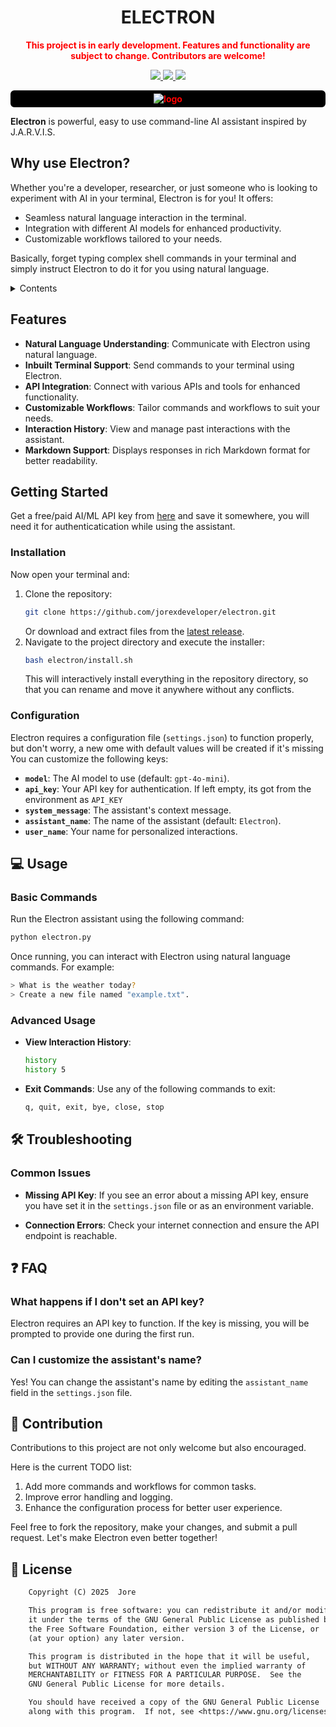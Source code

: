 <h1 align="center">ELECTRON</h1>

<div align="center" style="color: red; font-weight: bold;">
    This project is in early development. Features and functionality are subject to change.
    Contributors are welcome!
</div>

<p align="center">
    <a href="https://github.com/jorexdeveloper/electron/stargazers">
        <img src="https://img.shields.io/github/stars/jorexdeveloper/electron?colorA=23272a&colorB=007bff&style=for-the-badge">
    </a>
    <a href="https://github.com/jorexdeveloper/electron/issues">
        <img src="https://img.shields.io/github/issues/jorexdeveloper/electron?colorA=23272a&colorB=ff4500&style=for-the-badge">
    </a>
    <a href="https://github.com/jorexdeveloper/electron/contributors">
        <img src="https://img.shields.io/github/contributors/jorexdeveloper/electron?colorA=23272a&colorB=28a745&style=for-the-badge">
    </a>
</p>

<div align="center" style="background-color:black;border:3px solid black;border-radius:6px;margin:5px 0;padding:2px 5px">
    <img src="./logo.jpeg" alt="logo" style="color:red;background-color:black;font-weight:bold" />
</div>

**Electron** is powerful, easy to use command-line AI assistant inspired by J.A.R.V.I.S.

## Why use Electron?

Whether you're a developer, researcher, or just someone who is looking to experiment with AI in your terminal, Electron is for you! It offers:

-   Seamless natural language interaction in the terminal.
-   Integration with different AI models for enhanced productivity.
-   Customizable workflows tailored to your needs.

Basically, forget typing complex shell commands in your terminal and simply instruct Electron to do it for you using natural language.

<details>
    <summary>Contents</summary>
    <ul class="simple" title="View this section.">
        <li><a href="#features" title="View this section.">Features</a></li>
        <li><a href="#getting-started" title="View this section.">Getting Started</a></li>
        <ul>
            <li><a href="#installation" title="View this section.">Installation</a></li>
            <li><a href="#configuration" title="View this section.">Configuration</a></li>
        </ul>
        <li><a href="#usage" title="View this section.">Usage</a></li>
        <ul>
            <li><a href="#basic-commands" title="View this section.">Basic Commands</a></li>
            <li><a href="#advanced-usage" title="View this section.">Advanced Usage</a></li>
        </ul>
        <li><a href="#troubleshooting" title="View this section.">Troubleshooting</a></li>
        <li><a href="#faq" title="View this section.">FAQ</a></li>
        <li><a href="#contribution" title="View this section.">Contribution</a></li>
        <li><a href="#license" title="View this section.">License</a></li>
    </ul>
</details>

## Features

-   **Natural Language Understanding**: Communicate with Electron using natural language.
-   **Inbuilt Terminal Support**: Send commands to your terminal using Electron.
-   **API Integration**: Connect with various APIs and tools for enhanced functionality.
-   **Customizable Workflows**: Tailor commands and workflows to suit your needs.
-   **Interaction History**: View and manage past interactions with the assistant.
-   **Markdown Support**: Displays responses in rich Markdown format for better readability.

## Getting Started

Get a free/paid AI/ML API key from [here](/link_here "AI/ML website") and save it somewhere, you will need it for authenticatication while using the assistant.

### Installation

Now open your terminal and:

1. Clone the repository:
    ```bash
    git clone https://github.com/jorexdeveloper/electron.git
    ```
    Or download and extract files from the [latest release](/link_here "The latest release of Electron.").
2. Navigate to the project directory and execute the installer:
    ```bash
    bash electron/install.sh
    ```
    This will interactively install everything in the repository directory, so that you can rename and move it anywhere without any conflicts.

### Configuration

Electron requires a configuration file (`settings.json`) to function properly, but don't worry, a new ome with default values will be created if it's missing You can customize the following keys:

-   **`model`**: The AI model to use (default: `gpt-4o-mini`).
-   **`api_key`**: Your API key for authentication. If left empty, its got from the environment as `API_KEY`
-   **`system_message`**: The assistant's context message.
-   **`assistant_name`**: The name of the assistant (default: `Electron`).
-   **`user_name`**: Your name for personalized interactions.

## 💻 Usage

### Basic Commands

Run the Electron assistant using the following command:

```bash
python electron.py
```

Once running, you can interact with Electron using natural language commands. For example:

```bash
> What is the weather today?
> Create a new file named "example.txt".
```

### Advanced Usage

-   **View Interaction History**:
    ```bash
    history
    history 5
    ```
-   **Exit Commands**:
    Use any of the following commands to exit:
    ```bash
    q, quit, exit, bye, close, stop
    ```

## 🛠️ Troubleshooting

### Common Issues

-   **Missing API Key**:
    If you see an error about a missing API key, ensure you have set it in the `settings.json` file or as an environment variable.

-   **Connection Errors**:
    Check your internet connection and ensure the API endpoint is reachable.

## ❓ FAQ

### What happens if I don't set an API key?

Electron requires an API key to function. If the key is missing, you will be prompted to provide one during the first run.

### Can I customize the assistant's name?

Yes! You can change the assistant's name by editing the `assistant_name` field in the `settings.json` file.

## 🤝 Contribution

Contributions to this project are not only welcome but also encouraged.

Here is the current TODO list:

1. Add more commands and workflows for common tasks.
2. Improve error handling and logging.
3. Enhance the configuration process for better user experience.

Feel free to fork the repository, make your changes, and submit a pull request. Let's make Electron even better together!

## 📜 License

```txt
    Copyright (C) 2025  Jore

    This program is free software: you can redistribute it and/or modify
    it under the terms of the GNU General Public License as published by
    the Free Software Foundation, either version 3 of the License, or
    (at your option) any later version.

    This program is distributed in the hope that it will be useful,
    but WITHOUT ANY WARRANTY; without even the implied warranty of
    MERCHANTABILITY or FITNESS FOR A PARTICULAR PURPOSE.  See the
    GNU General Public License for more details.

    You should have received a copy of the GNU General Public License
    along with this program.  If not, see <https://www.gnu.org/licenses/>.
```
